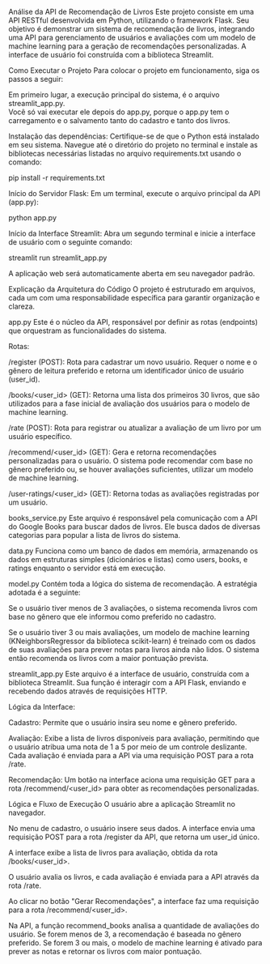 Análise da API de Recomendação de Livros
Este projeto consiste em uma API RESTful desenvolvida em Python, utilizando o framework Flask. Seu objetivo é demonstrar um sistema de recomendação de livros, integrando uma API para gerenciamento de usuários e avaliações com um modelo de machine learning para a geração de recomendações personalizadas. A interface de usuário foi construída com a biblioteca Streamlit.

Como Executar o Projeto
Para colocar o projeto em funcionamento, siga os passos a seguir:

Em primeiro lugar, a execução principal do sistema, é o arquivo streamlit_app.py.  
Você só vai executar ele depois do app.py, porque o app.py tem o carregamento e o salvamento tanto do cadastro e tanto dos livros. 


Instalação das dependências: Certifique-se de que o Python está instalado em seu sistema. Navegue até o diretório do projeto no terminal e instale as bibliotecas necessárias listadas no arquivo requirements.txt usando o comando:

pip install -r requirements.txt

Início do Servidor Flask: Em um terminal, execute o arquivo principal da API (app.py):

python app.py

Início da Interface Streamlit: Abra um segundo terminal e inicie a interface de usuário com o seguinte comando:

streamlit run streamlit_app.py

A aplicação web será automaticamente aberta em seu navegador padrão.

Explicação da Arquitetura do Código
O projeto é estruturado em arquivos, cada um com uma responsabilidade específica para garantir organização e clareza.

app.py
Este é o núcleo da API, responsável por definir as rotas (endpoints) que orquestram as funcionalidades do sistema.

Rotas:

/register (POST): Rota para cadastrar um novo usuário. Requer o nome e o gênero de leitura preferido e retorna um identificador único de usuário (user_id).

/books/<user_id> (GET): Retorna uma lista dos primeiros 30 livros, que são utilizados para a fase inicial de avaliação dos usuários para o modelo de machine learning.

/rate (POST): Rota para registrar ou atualizar a avaliação de um livro por um usuário específico.

/recommend/<user_id> (GET): Gera e retorna recomendações personalizadas para o usuário. O sistema pode recomendar com base no gênero preferido ou, se houver avaliações suficientes, utilizar um modelo de machine learning.

/user-ratings/<user_id> (GET): Retorna todas as avaliações registradas por um usuário.

books_service.py
Este arquivo é responsável pela comunicação com a API do Google Books para buscar dados de livros. Ele busca dados de diversas categorias para popular a lista de livros do sistema.

data.py
Funciona como um banco de dados em memória, armazenando os dados em estruturas simples (dicionários e listas) como users, books, e ratings enquanto o servidor está em execução.

model.py
Contém toda a lógica do sistema de recomendação. A estratégia adotada é a seguinte:

Se o usuário tiver menos de 3 avaliações, o sistema recomenda livros com base no gênero que ele informou como preferido no cadastro.

Se o usuário tiver 3 ou mais avaliações, um modelo de machine learning (KNeighborsRegressor da biblioteca scikit-learn) é treinado com os dados de suas avaliações para prever notas para livros ainda não lidos. O sistema então recomenda os livros com a maior pontuação prevista.

streamlit_app.py
Este arquivo é a interface de usuário, construída com a biblioteca Streamlit. Sua função é interagir com a API Flask, enviando e recebendo dados através de requisições HTTP.

Lógica da Interface:

Cadastro: Permite que o usuário insira seu nome e gênero preferido.

Avaliação: Exibe a lista de livros disponíveis para avaliação, permitindo que o usuário atribua uma nota de 1 a 5 por meio de um controle deslizante. Cada avaliação é enviada para a API via uma requisição POST para a rota /rate.

Recomendação: Um botão na interface aciona uma requisição GET para a rota /recommend/<user_id> para obter as recomendações personalizadas.

Lógica e Fluxo de Execução
O usuário abre a aplicação Streamlit no navegador.

No menu de cadastro, o usuário insere seus dados. A interface envia uma requisição POST para a rota /register da API, que retorna um user_id único.

A interface exibe a lista de livros para avaliação, obtida da rota /books/<user_id>.

O usuário avalia os livros, e cada avaliação é enviada para a API através da rota /rate.

Ao clicar no botão "Gerar Recomendações", a interface faz uma requisição para a rota /recommend/<user_id>.

Na API, a função recommend_books analisa a quantidade de avaliações do usuário. Se forem menos de 3, a recomendação é baseada no gênero preferido. Se forem 3 ou mais, o modelo de machine learning é ativado para prever as notas e retornar os livros com maior pontuação.

